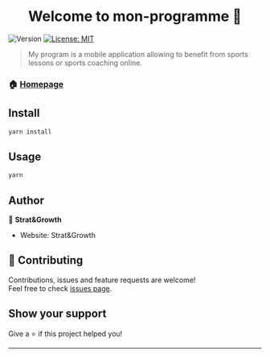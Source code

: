<h1 align="center">Welcome to mon-programme 👋</h1>
<p>
  <img alt="Version" src="https://img.shields.io/badge/version-1.0-blue.svg?cacheSeconds=2592000" />
  <a href="#" target="_blank">
    <img alt="License: MIT" src="https://img.shields.io/badge/License-MIT-yellow.svg" />
  </a>
</p>

> My program is a mobile application allowing to benefit from sports lessons or sports coaching online.

### 🏠 [Homepage](accueil)

## Install

```sh
yarn install
```

## Usage

```sh
yarn
```

## Author

👤 **Strat&Growth**

* Website: Strat&Growth

## 🤝 Contributing

Contributions, issues and feature requests are welcome!<br />Feel free to check [issues page](https://github.com/strat-and-growth/mon-programme).

## Show your support

Give a ⭐️ if this project helped you!

***
